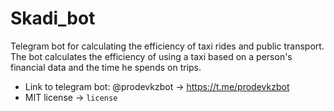 # Skadi_bot
Telegram bot for calculating the efficiency of taxi rides and public transport. The bot calculates the efficiency of using a taxi based on a person's financial data and the time he spends on trips. 

 - Link to telegram bot: @prodevkzbot -> https://t.me/prodevkzbot
 - MIT license -> `license`
